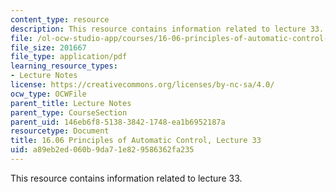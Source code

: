 ```yaml
---
content_type: resource
description: This resource contains information related to lecture 33.
file: /ol-ocw-studio-app/courses/16-06-principles-of-automatic-control-fall-2012/a89eb2ed060b9da71e829586362fa235_MIT16_06F12_Lecture_33.pdf
file_size: 201667
file_type: application/pdf
learning_resource_types:
- Lecture Notes
license: https://creativecommons.org/licenses/by-nc-sa/4.0/
ocw_type: OCWFile
parent_title: Lecture Notes
parent_type: CourseSection
parent_uid: 146eb6f8-5138-3842-1748-ea1b6952187a
resourcetype: Document
title: 16.06 Principles of Automatic Control, Lecture 33
uid: a89eb2ed-060b-9da7-1e82-9586362fa235
---
```

This resource contains information related to lecture 33.
